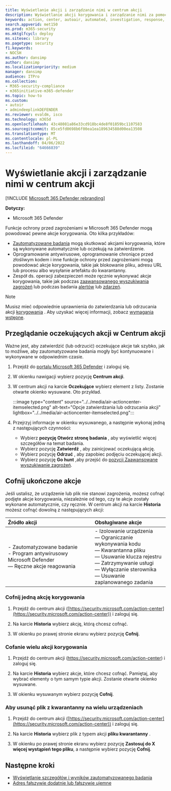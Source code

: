 ```yaml
---
title: Wyświetlanie akcji i zarządzanie nimi w centrum akcji
description: Wyświetlanie akcji korygowania i zarządzanie nimi za pomocą Centrum akcji
keywords: action, center, autoair, automated, investigation, response, remediation
search.appverid: met150
ms.prod: m365-security
ms.mktglfcycl: deploy
ms.sitesec: library
ms.pagetype: security
f1.keywords:
- NOCSH
ms.author: dansimp
author: dansimp
ms.localizationpriority: medium
manager: dansimp
audience: ITPro
ms.collection:
- M365-security-compliance
- m365initiative-m365-defender
ms.topic: how-to
ms.custom:
- autoir
- admindeeplinkDEFENDER
ms.reviewer: evaldm, isco
ms.technology: m365d
ms.openlocfilehash: 43c48081a86e33cd918bc4de8f01859bc1107583
ms.sourcegitcommit: 85ce5fd0698b6f00ea1ea189634588d00ea13508
ms.translationtype: MT
ms.contentlocale: pl-PL
ms.lasthandoff: 04/06/2022
ms.locfileid: "64666839"
---
```

# <a name="view-and-manage-actions-in-the-action-center"></a>Wyświetlanie akcji i zarządzanie nimi w centrum akcji

[!INCLUDE [Microsoft 365 Defender rebranding](../includes/microsoft-defender.md)]


**Dotyczy:**
- Microsoft 365 Defender

Funkcje ochrony przed zagrożeniami w Microsoft 365 Defender mogą powodować pewne akcje korygowania. Oto kilka przykładów:

- [Zautomatyzowane badania](m365d-autoir.md) mogą skutkować akcjami korygowania, które są wykonywane automatycznie lub oczekują na zatwierdzenie.
- Oprogramowanie antywirusowe, oprogramowanie chroniące przed złośliwym kodem i inne funkcje ochrony przed zagrożeniami mogą powodować akcje korygowania, takie jak blokowanie pliku, adresu URL lub procesu albo wysyłanie artefaktu do kwarantanny.
- Zespół ds. operacji zabezpieczeń może ręcznie wykonywać akcje korygowania, takie jak podczas [zaawansowanego wyszukiwania zagrożeń](advanced-hunting-overview.md) lub podczas badania [alertów](investigate-alerts.md) lub [zdarzeń](investigate-incidents.md).

> [!NOTE]
> Musisz mieć odpowiednie uprawnienia do zatwierdzania lub odrzucania akcji [korygowania](m365d-action-center.md#required-permissions-for-action-center-tasks) . Aby uzyskać więcej informacji, zobacz [wymagania wstępne](m365d-configure-auto-investigation-response.md#prerequisites-for-automated-investigation-and-response-in-microsoft-365-defender).

## <a name="review-pending-actions-in-the-action-center"></a>Przeglądanie oczekujących akcji w Centrum akcji

Ważne jest, aby zatwierdzić (lub odrzucić) oczekujące akcje tak szybko, jak to możliwe, aby zautomatyzowane badania mogły być kontynuowane i wykonywane w odpowiednim czasie. 

1. Przejdź do <a href="https://go.microsoft.com/fwlink/p/?linkid=2077139" target="_blank">portalu Microsoft 365 Defender</a> i zaloguj się. 

2. W okienku nawigacji wybierz pozycję **Centrum akcji**. 

3. W centrum akcji na karcie **Oczekujące** wybierz element z listy. Zostanie otwarte okienko wysuwane. Oto przykład.

   :::image type="content" source="../../media/air-actioncenter-itemselected.png" alt-text="Opcje zatwierdzania lub odrzucania akcji" lightbox="../../media/air-actioncenter-itemselected.png":::

4. Przejrzyj informacje w okienku wysuwanego, a następnie wykonaj jedną z następujących czynności:
   - Wybierz **pozycję Otwórz stronę badania** , aby wyświetlić więcej szczegółów na temat badania.
   - Wybierz pozycję **Zatwierdź** , aby zainicjować oczekującą akcję.
   - Wybierz pozycję **Odrzuć** , aby zapobiec podjęciu oczekującej akcji.
   - Wybierz pozycję **Go hunt** ,aby przejść do [pozycji Zaawansowane wyszukiwanie zagrożeń](advanced-hunting-overview.md). 

## <a name="undo-completed-actions"></a>Cofnij ukończone akcje

Jeśli ustalisz, że urządzenie lub plik nie stanowi zagrożenia, możesz cofnąć podjęte akcje korygowania, niezależnie od tego, czy te akcje zostały wykonane automatycznie, czy ręcznie. W centrum akcji na karcie **Historia** możesz cofnąć dowolną z następujących akcji:  

| Źródło akcji | Obsługiwane akcje |
|:---|:---|
| - Zautomatyzowane badanie <br/>- Program antywirusowy Microsoft Defender <br/>— Ręczne akcje reagowania | - Izolowanie urządzenia <br/>— Ograniczanie wykonywania kodu <br/>— Kwarantanna pliku <br/>— Usuwanie klucza rejestru <br/>— Zatrzymywanie usługi <br/>— Wyłączanie sterownika <br/>— Usuwanie zaplanowanego zadania |

### <a name="undo-one-remediation-action"></a>Cofnij jedną akcję korygowania

1. Przejdź do centrum akcji ([https://security.microsoft.com/action-center](https://security.microsoft.com/action-center)) i zaloguj się.

2. Na karcie **Historia** wybierz akcję, którą chcesz cofnąć.

3. W okienku po prawej stronie ekranu wybierz pozycję **Cofnij**.

### <a name="undo-multiple-remediation-actions"></a>Cofanie wielu akcji korygowania

1. Przejdź do centrum akcji (https://security.microsoft.com/action-center) i zaloguj się.

2. Na karcie **Historia** wybierz akcje, które chcesz cofnąć. Pamiętaj, aby wybrać elementy o tym samym typie akcji. Zostanie otwarte okienko wysuwane.

3. W okienku wysuwanym wybierz pozycję **Cofnij**.

### <a name="to-remove-a-file-from-quarantine-across-multiple-devices"></a>Aby usunąć plik z kwarantanny na wielu urządzeniach 

1. Przejdź do centrum akcji ([https://security.microsoft.com/action-center](https://security.microsoft.com/action-center)) i zaloguj się.

2. Na karcie **Historia** wybierz plik z typem akcji **pliku kwarantanny** .

3. W okienku po prawej stronie ekranu wybierz pozycję **Zastosuj do X więcej wystąpień tego pliku**, a następnie wybierz pozycję **Cofnij**.

## <a name="next-steps"></a>Następne kroki

- [Wyświetlanie szczegółów i wyników zautomatyzowanego badania](m365d-autoir-results.md)
- [Adres fałszywie dodatnie lub fałszywie ujemne](m365d-autoir-report-false-positives-negatives.md)
